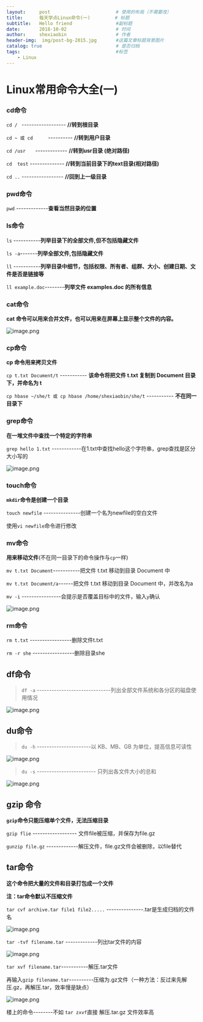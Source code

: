 ```yaml
---
layout:     post   				        # 使用的布局（不需要改）
title:      每天学点Linux命令(一) 		   # 标题 
subtitle:   Hello friend                #副标题
date:       2018-10-02 				    # 时间
author:     shexiaobin 				    # 作者
header-img:  img/post-bg-2015.jpg     	#这篇文章标题背景图片
catalog: true 						    # 是否归档
tags:								    #标签
    - Linux
---
```



# Linux常用命令大全(一)
### cd命令

`cd / `                     ------------------      **//转到根目录**

`cd ~ 或 cd     `           ----------              **//转到用户目录**

`cd /usr   `                -------------           **//转到usr目录 (绝对路径)**
    
`cd  test`                  --------------          **//转到当前目录下的text目录(相对路径)**

`cd ..`                     -----------------       **//回到上一级目录**

### pwd命令

`pwd`  -------------**查看当然目录的位置**


### ls命令

`ls`   -----------**列举目录下的全部文件,但不包括隐藏文件**

`ls -a`-------**列举全部文件,包括隐藏文件**

`ll`   -----------**列举目录中细节，包括权限、所有者、组群、大小、创建日期、文件是否是链接等**

`ll example.doc`--------**列举文件 examples.doc 的所有信息**

### cat命令

**cat 命令可以用来合并文件，也可以用来在屏幕上显示整个文件的内容。**


![image.png](https://upload-images.jianshu.io/upload_images/12269087-4d7a8162692ea829.png?imageMogr2/auto-orient/strip%7CimageView2/2/w/1240)

### cp命令
**cp 命令用来拷贝文件**


`cp t.txt Document/t`  -----------     **该命令将把文件 t.txt 复制到 Document 目录下，并命名为 t**

`cp hbase ~/she/t 或 cp hbase /home/shexiaobin/she/t` -----------  **不在同一目录下**



### grep命令

**在一堆文件中查找一个特定的字符串**

`grep hello 1.txt`  ------------在1.txt中查找hello这个字符串，grep查找是区分大小写的

![image.png](https://upload-images.jianshu.io/upload_images/12269087-08e04857d0c778c3.png?imageMogr2/auto-orient/strip%7CimageView2/2/w/1240)

### touch命令

**`mkdir`命令是创建一个目录**

`touch newfile` ---------------创建一个名为newfile的空白文件

使用`vi newfile`命令进行修改

### mv命令

**用来移动文件**(不在同一目录下的命令操作与`cp`一样)

`mv t.txt Document`-----------把文件 t.txt 移动到目录 Document 中

`mv t.txt Document/a`------把文件 t.txt 移动到目录 Document 中，并改名为a

`mv -i`  ----------------会提示是否覆盖目标中的文件，输入`y`确认

![image.png](https://upload-images.jianshu.io/upload_images/12269087-8375cb94b317d087.png?imageMogr2/auto-orient/strip%7CimageView2/2/w/1240)

### rm命令

`rm t.txt`  -----------------删除文件t.txt

`rm -r she` -----------------删除目录she

## df命令

> `df -a` ------------------------------列出全部文件系统和各分区的磁盘使用情况

![image.png](https://upload-images.jianshu.io/upload_images/12269087-10d7f961d27742df.png?imageMogr2/auto-orient/strip%7CimageView2/2/w/1240)

## du命令

> `du -h` ----------------------以 KB、MB、GB 为单位，提高信息可读性

![image.png](https://upload-images.jianshu.io/upload_images/12269087-99d347f22048dac4.png?imageMogr2/auto-orient/strip%7CimageView2/2/w/1240)

> `du -s` ------------------------ 只列出各文件大小的总和

![image.png](https://upload-images.jianshu.io/upload_images/12269087-11e73cc1b00ab473.png?imageMogr2/auto-orient/strip%7CimageView2/2/w/1240)





## gzip 命令

**`gzip`命令只能压缩单个文件，无法压缩目录**

`gzip flie` ------------------ 文件file被压缩，并保存为file.gz

`gunzip file.gz` -------------解压文件，file.gz文件会被删除，以file替代

## tar命令

**这个命令把大量的文件和目录打包成一个文件**  

**注：tar命令默认不压缩文件**

`tar cvf archive.tar file1 file2.....` ---------------<archive>.tar是生成归档的文件名

![image.png](https://upload-images.jianshu.io/upload_images/12269087-9706e33abc006f0d.png?imageMogr2/auto-orient/strip%7CimageView2/2/w/1240)

`tar -tvf filename.tar` -------------列出tar文件的内容

![image.png](https://upload-images.jianshu.io/upload_images/12269087-a540697d7e220650.png?imageMogr2/auto-orient/strip%7CimageView2/2/w/1240)

`tar xvf filename.tar`-----------解压.tar文件

再输入`gzip filename.tar`----------压缩为.gz文件（一种方法：反过来先解压.gz，再解压.tar，效率慢是缺点）

![image.png](https://upload-images.jianshu.io/upload_images/12269087-cfb3504aaafce0c7.png?imageMogr2/auto-orient/strip%7CimageView2/2/w/1240)

楼上的命令--------不如 `tar zxvf`直接 解压.tar.gz 文件效率高